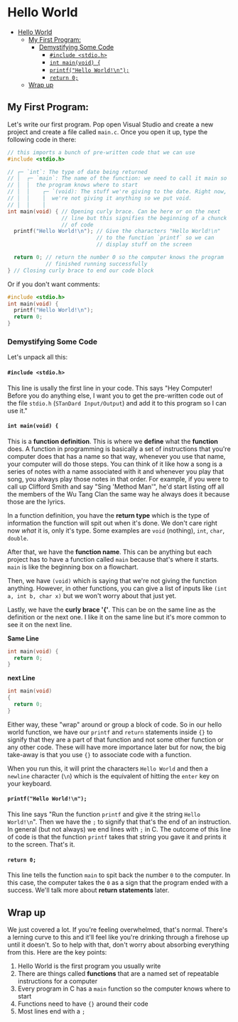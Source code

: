 # Hello World

- [Hello World](#hello-world)
  - [My First Program:](#my-first-program)
    - [Demystifying Some Code](#demystifying-some-code)
      - [`#include <stdio.h>`](#include-stdioh)
      - [`int main(void) {`](#int-mainvoid)
      - [`printf("Hello World!\n");`](#printf%22hello-worldn%22)
      - [`return 0;`](#return-0)
  - [Wrap up](#wrap-up)

## My First Program:

Let's write our first program. Pop open Visual Studio and create a new project and create a file called `main.c`. Once you open it up, type the following code in there:

```c
// this imports a bunch of pre-written code that we can use
#include <stdio.h>

// ┌─ `int`: The type of date being returned
// │  ┌─ `main`: The name of the function: we need to call it main so
// │  │  the program knows where to start
// │  │    ┌─ `(void): The stuff we're giving to the date. Right now,
// │  │    │  we're not giving it anything so we put void.
// │  │    │
int main(void) { // Opening curly brace. Can be here or on the next
                 // line but this signifies the beginning of a chunck
                 // of code
  printf("Hello World!\n"); // Give the characters "Hello World!\n"
                            // to the function `printf` so we can
                            // display stuff on the screen

  return 0; // return the number 0 so the computer knows the program
            // finished running successfully
} // Closing curly brace to end our code block
```

Or if you don't want comments:

```c
#include <stdio.h>
int main(void) {
  printf("Hello World!\n");
  return 0;
}
```

### Demystifying Some Code

Let's unpack all this:

#### `#include <stdio.h>`

This line is usally the first line in your code. This says "Hey Computer! Before you do anything else, I want you to get the pre-written code out of the file `stdio.h` (`STanDard Input/Output`) and add it to this program so I can use it."

#### `int main(void) {`

This is a **function definition**. This is where we **define** what the **function** does. A function in programming is basically a set of instructions that you're computer does that has a name so that way, whenever you use that name, your computer will do those steps. You can think of it like how a song is a series of notes with a name associated with it and whenever you play that song, you always play those notes in that order. For example, if you were to call up Clifford Smith and say "Sing 'Method Man'", he'd start listing off all the members of the Wu Tang Clan the same way he always does it because those are the lyrics.

In a function definition, you have the **return type** which is the type of information the function will spit out when it's done. We don't care right now _what_ it is, only it's type. Some examples are `void` (nothing), `int`, `char`, `double`.

After that, we have the **function name**. This can be anything but each project has to have a function called `main` because that's where it starts. `main` is like the beginning box on a flowchart.

Then, we have `(void)` which is saying that we're not giving the function anything. However, in other functions, you can give a list of inputs like `(int a, int b, char x)` but we won't worry about that just yet.

Lastly, we have the **curly brace '{'**. This can be on the same line as the definition or the next one. I like it on the same line but it's more common to see it on the next line.

**Same Line**

```c
int main(void) {
  return 0;
}
```

**next Line**

```c
int main(void)
{
  return 0;
}
```

Either way, these "wrap" around or group a block of code. So in our hello world function, we have our `printf` and `return` statements inside `{}` to signify that they are a part of that function and not some other function or any other code. These will have more importance later but for now, the big take-away is that you use `{}` to associate code with a function.

When you run this, it will print the characters `Hello World` and then a `newline` character (`\n`) which is the equivalent of hitting the `enter` key on your keyboard.

#### `printf("Hello World!\n");`

This line says "Run the function `printf` and give it the string `Hello World!\n`". Then we have the `;` to signify that that's the end of an instruction. In general (but not always) we end lines with `;` in C. The outcome of this line of code is that the function `printf` takes that string you gave it and prints it to the screen. That's it.

#### `return 0;`

This line tells the function `main` to spit back the number `0` to the computer. In this case, the computer takes the `0` as a sign that the program ended with a success. We'll talk more about **return statements** later.

## Wrap up

We just covered a lot. If you're feeling overwhelmed, that's normal. There's a lerning curve to this and it'll feel like you're drinking through a firehose up until it doesn't. So to help with that, don't worry about absorbing everything from this. Here are the key points:

1. Hello World is the first program you usually write
2. There are things called **functions** that are a named set of repeatable instructions for a computer
3. Every program in C has a `main` function so the computer knows where to start
4. Functions need to have `{}` around their code
5. Most lines end with a `;`
